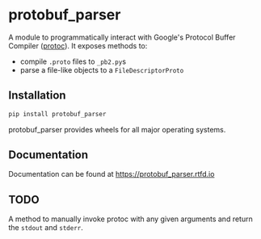 # protobuf_parser
A module to programmatically interact with Google's Protocol Buffer Compiler ([protoc](https://developers.google.com/protocol-buffers/docs/downloads)).
It exposes methods to:
- compile `.proto` files to `_pb2.py`s
- parse a file-like objects to a `FileDescriptorProto`

## Installation
```sh
pip install protobuf_parser
```
protobuf_parser provides wheels for all major operating systems.

## Documentation
Documentation can be found at https://protobuf_parser.rtfd.io

## TODO
A method to manually invoke protoc with any given arguments and return the `stdout` and `stderr`.
